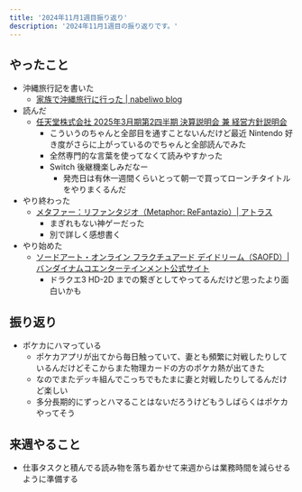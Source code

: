 ```yaml
---
title: '2024年11月1週目振り返り'
description: '2024年11月1週目の振り返りです。'
---
```


## やったこと

- 沖縄旅行記を書いた
  - [家族で沖縄旅行に行った | nabeliwo blog](https://www.nabeliwo.blue/blog/2024/10/travel-to-okinawa-with-family)
- 読んだ
  - [任天堂株式会社 2025年3月期第2四半期 決算説明会 兼 経営方針説明会](https://www.nintendo.co.jp/ir/pdf/2024/241106.pdf)
    - こういうのちゃんと全部目を通すことないんだけど最近 Nintendo 好き度がさらに上がっているのでちゃんと全部読んでみた
    - 全然専門的な言葉を使ってなくて読みやすかった
    - Switch 後継機楽しみだなー
      - 発売日は有休一週間くらいとって朝一で買ってローンチタイトルをやりまくるんだ
- やり終わった
  - [メタファー：リファンタジオ（Metaphor: ReFantazio）| アトラス](https://rpg.jp/)
    - まぎれもない神ゲーだった
    - 別で詳しく感想書く
- やり始めた
  - [ソードアート・オンライン フラクチュアード デイドリーム（SAOFD）| バンダイナムコエンターテインメント公式サイト](https://fd.sao-game.jp/)
    - ドラクエ3 HD-2D までの繋ぎとしてやってるんだけど思ったより面白いかも

## 振り返り

- ポケカにハマっている
  - ポケカアプリが出てから毎日触っていて、妻とも頻繁に対戦したりしているんだけどそこからまた物理カードの方のポケカ熱が出てきた
  - なのでまたデッキ組んでこっちでもたまに妻と対戦したりしてるんだけど楽しい
  - 多分長期的にずっとハマることはないだろうけどもうしばらくはポケカやってそう

## 来週やること

- 仕事タスクと積んでる読み物を落ち着かせて来週からは業務時間を減らせるように準備する
